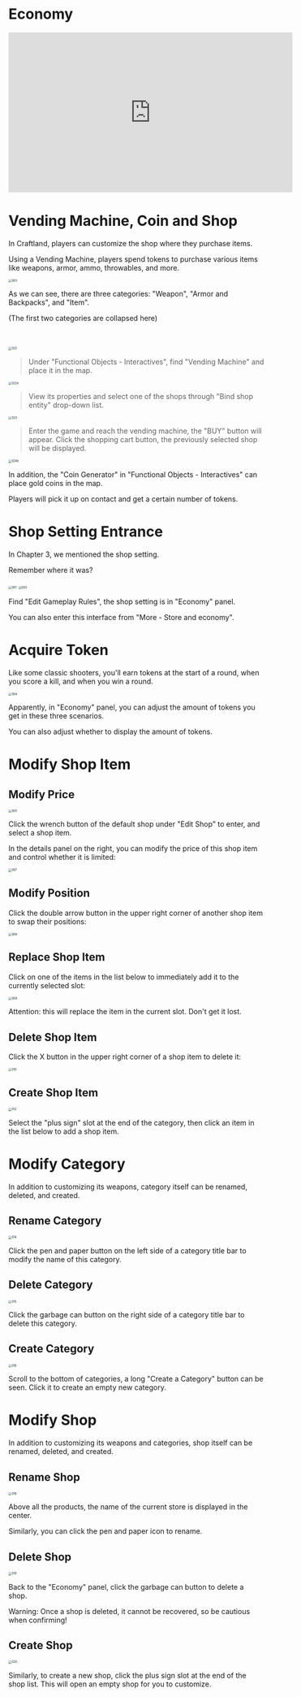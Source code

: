 # Economy

<iframe width="560" height="315" src="https://www.youtube.com/embed/9GG1apYiM1Q?si=3JAuprpX27yQcS8i" title="YouTube video player" frameborder="0" allow="accelerometer; autoplay; clipboard-write; encrypted-media; gyroscope; picture-in-picture; web-share" referrerpolicy="strict-origin-when-cross-origin" allowfullscreen></iframe>

# Vending Machine, Coin and Shop

In Craftland, players can customize the shop where they purchase items.

Using a Vending Machine, players spend tokens to purchase various items like weapons, armor, ammo, throwables, and more.

<img src="https://dl.dir.freefiremobile.com/common/OB46/CSH/OfficialWeb/CLtutorial/007_Economy/003.jpg" alt="003" style="zoom:40%;" />

As we can see, there are three categories: "Weapon", "Armor and Backpacks", and "Item".

(The first two categories are collapsed here)<br><br><br>

<img src="https://dl.dir.freefiremobile.com/common/OB46/CSH/OfficialWeb/CLtutorial/007_Economy/022.jpg" alt="022" style="zoom:40%;" />

> Under "Functional Objects - Interactives", find "Vending Machine" and place it in the map.

<img src="https://dl.dir.freefiremobile.com/common/OB46/CSH/OfficialWeb/CLtutorial/007_Economy/022e.jpg" alt="022e" style="zoom:40%;" />

> View its properties and select one of the shops through "Bind shop entity" drop-down list.

<img src="https://dl.dir.freefiremobile.com/common/OB46/CSH/OfficialWeb/CLtutorial/007_Economy/023.jpg" alt="023" style="zoom:40%;" />

> Enter the game and reach the vending machine, the "BUY" button will appear.
> Click the shopping cart button, the previously selected shop will be displayed.

<img src="https://dl.dir.freefiremobile.com/common/OB46/CSH/OfficialWeb/CLtutorial/007_Economy/024e.jpg" alt="024e" style="zoom:40%;" />

In addition, the "Coin Generator" in "Functional Objects - Interactives" can place gold coins in the map.

Players will pick it up on contact and get a certain number of tokens.

# Shop Setting Entrance

In Chapter 3, we mentioned the shop setting.

Remember where it was?

<img src="https://dl.dir.freefiremobile.com/common/OB46/CSH/OfficialWeb/CLtutorial/007_Economy/001.jpg" alt="001" style="zoom:40%;" />

<img src="https://dl.dir.freefiremobile.com/common/OB46/CSH/OfficialWeb/CLtutorial/007_Economy/002.jpg" alt="002" style="zoom:40%;" />

Find "Edit Gameplay Rules", the shop setting is in "Economy" panel.

You can also enter this interface from "More - Store and economy".

# Acquire Token

Like some classic shooters, you'll earn tokens at the start of a round, when you score a kill, and when you win a round.

<img src="https://dl.dir.freefiremobile.com/common/OB46/CSH/OfficialWeb/CLtutorial/007_Economy/004.jpg" alt="004" style="zoom:40%;" />

Apparently, in "Economy" panel, you can adjust the amount of tokens you get in these three scenarios.

You can also adjust whether to display the amount of tokens.

# Modify Shop Item

## Modify Price

<img src="https://dl.dir.freefiremobile.com/common/OB46/CSH/OfficialWeb/CLtutorial/007_Economy/005.jpg" alt="005" style="zoom:40%;" />

Click the wrench button of the default shop under "Edit Shop" to enter, and select a shop item.

In the details panel on the right, you can modify the price of this shop item and control whether it is limited:

<img src="https://dl.dir.freefiremobile.com/common/OB46/CSH/OfficialWeb/CLtutorial/007_Economy/007.jpg" alt="007" style="zoom:40%;" />

## Modify Position

Click the double arrow button in the upper right corner of another shop item to swap their positions:

<img src="https://dl.dir.freefiremobile.com/common/OB46/CSH/OfficialWeb/CLtutorial/007_Economy/008.jpg" alt="008" style="zoom:40%;" />

## Replace Shop Item

Click on one of the items in the list below to immediately add it to the currently selected slot:

<img src="https://dl.dir.freefiremobile.com/common/OB46/CSH/OfficialWeb/CLtutorial/007_Economy/009.jpg" alt="009" style="zoom:40%;" />

Attention: this will replace the item in the current slot. Don't get it lost.

## Delete Shop Item

Click the X button in the upper right corner of a shop item to delete it:

<img src="https://dl.dir.freefiremobile.com/common/OB46/CSH/OfficialWeb/CLtutorial/007_Economy/010.jpg" alt="010" style="zoom:40%;" />

## Create Shop Item

<img src="https://dl.dir.freefiremobile.com/common/OB46/CSH/OfficialWeb/CLtutorial/007_Economy/012.jpg" alt="012" style="zoom:40%;" />

Select the "plus sign" slot at the end of the category, then click an item in the list below to add a shop item.

# Modify Category

In addition to customizing its weapons, category itself can be renamed, deleted, and created.

## Rename Category

<img src="https://dl.dir.freefiremobile.com/common/OB46/CSH/OfficialWeb/CLtutorial/007_Economy/014.jpg" alt="014" style="zoom:40%;" />

Click the pen and paper button on the left side of a category title bar to modify the name of this category.

## Delete Category

<img src="https://dl.dir.freefiremobile.com/common/OB46/CSH/OfficialWeb/CLtutorial/007_Economy/015.jpg" alt="015" style="zoom:40%;" />

Click the garbage can button on the right side of a category title bar to delete this category.

## Create Category

<img src="https://dl.dir.freefiremobile.com/common/OB46/CSH/OfficialWeb/CLtutorial/007_Economy/016.jpg" alt="016" style="zoom:40%;" />

Scroll to the bottom of categories, a long "Create a Category" button can be seen. Click it to create an empty new category.

# Modify Shop

In addition to customizing its weapons and categories, shop itself can be renamed, deleted, and created.

## Rename Shop

<img src="https://dl.dir.freefiremobile.com/common/OB46/CSH/OfficialWeb/CLtutorial/007_Economy/018.jpg" alt="018" style="zoom:40%;" />

Above all the products, the name of the current store is displayed in the center.

Similarly, you can click the pen and paper icon to rename.

## Delete Shop

<img src="https://dl.dir.freefiremobile.com/common/OB46/CSH/OfficialWeb/CLtutorial/007_Economy/019.jpg" alt="019" style="zoom:40%;" />

Back to the "Economy" panel, click the garbage can button to delete a shop.

Warning: Once a shop is deleted, it cannot be recovered, so be cautious when confirming!

## Create Shop

<img src="https://dl.dir.freefiremobile.com/common/OB46/CSH/OfficialWeb/CLtutorial/007_Economy/020.jpg" alt="020" style="zoom:40%;" />

Similarly, to create a new shop, click the plus sign slot at the end of the shop list. This will open an empty shop for you to customize.
